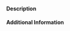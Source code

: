 <!-- 
Thanks for submitting this pull request.

A PR should solve only one issue. If there is more than one issue that needs to be fixed, please open separate PRs for them with KISS in mind.
-->

#### Description
<!--
Please add a detailed description of the PR here, or please link the issue if there is an existing issue with a detailed description.
-->

<!-- You can also add a list of changes:
- [ ] Not Completed
- [x] Completed
-->

#### Additional Information
<!--
If there is any additional information related to this PR, please add them here.
-->
